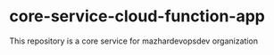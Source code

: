 # core-service-cloud-function-app
This repository is a core service for mazhardevopsdev organization 
